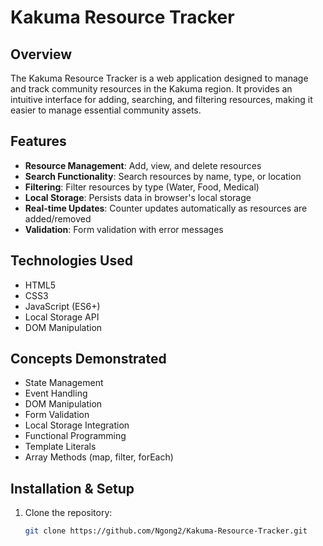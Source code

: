 # Kakuma Resource Tracker

## Overview
The Kakuma Resource Tracker is a web application designed to manage and track community resources in the Kakuma region. It provides an intuitive interface for adding, searching, and filtering resources, making it easier to manage essential community assets.

## Features
- **Resource Management**: Add, view, and delete resources
- **Search Functionality**: Search resources by name, type, or location
- **Filtering**: Filter resources by type (Water, Food, Medical)
- **Local Storage**: Persists data in browser's local storage
- **Real-time Updates**: Counter updates automatically as resources are added/removed
- **Validation**: Form validation with error messages

## Technologies Used
- HTML5
- CSS3
- JavaScript (ES6+)
- Local Storage API
- DOM Manipulation

## Concepts Demonstrated
- State Management
- Event Handling
- DOM Manipulation
- Form Validation
- Local Storage Integration
- Functional Programming
- Template Literals
- Array Methods (map, filter, forEach)

## Installation & Setup
1. Clone the repository:
   ```bash
   git clone https://github.com/Ngong2/Kakuma-Resource-Tracker.git